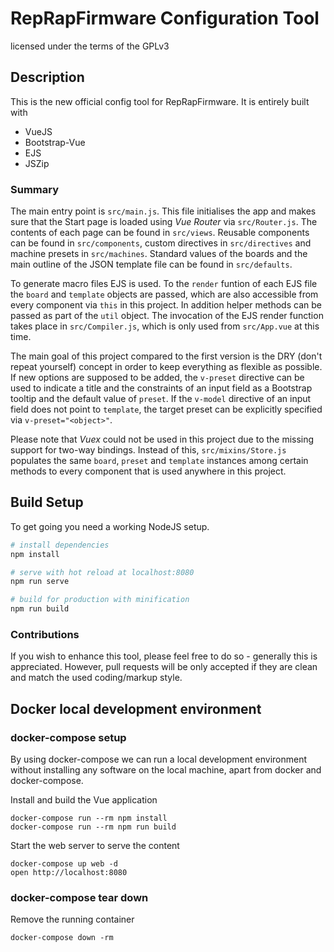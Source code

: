 # RepRapFirmware Configuration Tool

licensed under the terms of the GPLv3

## Description

This is the new official config tool for RepRapFirmware.
It is entirely built with
- VueJS
- Bootstrap-Vue
- EJS
- JSZip

### Summary

The main entry point is `src/main.js`. This file initialises the app and makes sure that the Start page is loaded using *Vue Router* via `src/Router.js`. The contents of each page can be found in `src/views`.
Reusable components can be found in `src/components`, custom directives in `src/directives` and machine presets in `src/machines`.
Standard values of the boards and the main outline of the JSON template file can be found in `src/defaults`.

To generate macro files EJS is used. To the `render` funtion of each EJS file the `board` and `template` objects are passed, which are also accessible from every component via `this` in this project. In addition helper methods can be passed as part of the `util` object. The invocation of the EJS render function takes place in `src/Compiler.js`, which is only used from `src/App.vue` at this time.

The main goal of this project compared to the first version is the DRY (don't repeat yourself) concept in order to keep everything as flexible as possible.
If new options are supposed to be added, the `v-preset` directive can be used to indicate a title and the constraints of an input field as a Bootstrap tooltip and the default value of `preset`. If the `v-model` directive of an input field does not point to `template`, the target preset can be explicitly specified via `v-preset="<object>"`.

Please note that *Vuex* could not be used in this project due to the missing support for two-way bindings. Instead of this, `src/mixins/Store.js` populates the same `board`, `preset` and `template` instances among certain methods to every component that is used anywhere in this project.

## Build Setup

To get going you need a working NodeJS setup.

``` bash
# install dependencies
npm install

# serve with hot reload at localhost:8080
npm run serve

# build for production with minification
npm run build
```

### Contributions

If you wish to enhance this tool, please feel free to do so - generally this is appreciated. However, pull requests will be only accepted if they are clean and match the used coding/markup style.

## Docker local development environment

### docker-compose setup

By using docker-compose we can run a local development environment without installing any software on the local machine, apart from docker and docker-compose.

Install and build the Vue application

```shell
docker-compose run --rm npm install
docker-compose run --rm npm run build
```

Start the web server to serve the content

```shell
docker-compose up web -d
open http://localhost:8080
```

### docker-compose tear down

Remove the running container

```shell
docker-compose down -rm
```

